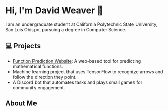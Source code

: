 
# Hi, I'm David Weaver 👋

I am an undergraduate student at California Polytechnic State University, San Luis Obispo, pursuing a degree in Computer Science.

## 💻 Projects

- [Function Prediction Website](https://www.functionprediction.com/): A web-based tool for predicting mathematical functions.
- Machine learning project that uses TensorFlow to recognize arrows and follow the direction they point.
- A Discord bot that automates tasks and plays small games for community engagement.

## About Me

